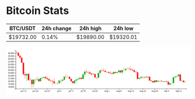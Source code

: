 # Bitcoin Stats

BTC/USDT|24h change|24h high|24h low|
|---|---|---|---|
|$19732.00|0.14%|$19890.00|$19320.01|

<img src="./chart.svg">
